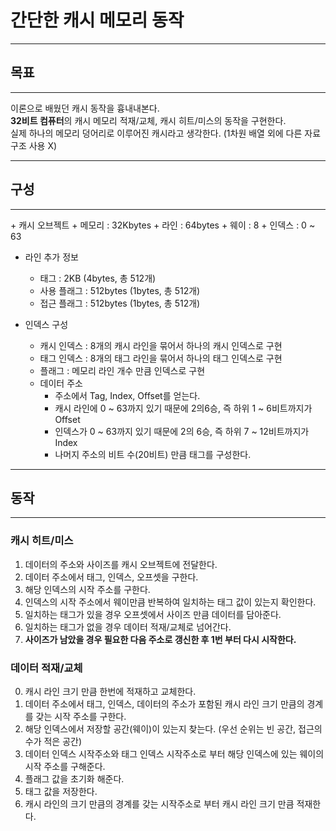 # 간단한 캐시 메모리 동작
<hr/>

## 목표
<hr/>

이론으로 배웠던 캐시 동작을 흉내내본다.<br/>
<strong>32비트 컴퓨터</strong>의 캐시 메모리 적재/교체, 캐시 히트/미스의 동작을 구현한다.<br/>
실제 하나의 메모리 덩어리로 이루어진 캐시라고 생각한다. (1차원 배열 외에 다른 자료구조 사용 X) <br/>

<hr/>

## 구성
<hr/>
+ 캐시 오브젝트
  + 메모리 : 32Kbytes
  + 라인 : 64bytes
  + 웨이 : 8
  + 인덱스 : 0 ~ 63  

+ 라인 추가 정보
  + 태그 : 2KB (4bytes, 총 512개)
  + 사용 플래그 : 512bytes (1bytes, 총 512개)
  + 접근 플래그 : 512bytes (1bytes, 총 512개)

+ 인덱스 구성
  + 캐시 인덱스 : 8개의 캐시 라인을 묶어서 하나의 캐시 인덱스로 구현
  + 태그 인덱스 : 8개의 태그 라인을 묶어서 하나의 태그 인덱스로 구현
  + 플래그 : 메모리 라인 개수 만큼 인덱스로 구현
  + 데이터 주소
    + 주소에서 Tag, Index, Offset를 얻는다.
    + 캐시 라인에 0 ~ 63까지 있기 때문에 2의6승, 즉 하위 1 ~ 6비트까지가 Offset
    + 인덱스가 0 ~ 63까지 있기 때문에 2의 6승, 즉 하위 7 ~ 12비트까지가 Index
    + 나머지 주소의 비트 수(20비트) 만큼 태그를 구성한다.
<hr/>

## 동작
<hr/>

### 캐시 히트/미스
1. 데이터의 주소와 사이즈를 캐시 오브젝트에 전달한다.
2. 데이터 주소에서 태그, 인덱스, 오프셋을 구한다.
3. 해당 인덱스의 시작 주소를 구한다.
4. 인덱스의 시작 주소에서 웨이만큼 반복하여 일치하는 태그 값이 있는지 확인한다.
5. 일치하는 태그가 있을 경우 오프셋에서 사이즈 만큼 데이터를 담아준다.</br>
6. 일치하는 태그가 없을 경우 데이터 적재/교체로 넘어간다.
7. <strong> 사이즈가 남았을 경우 필요한 다음 주소로 갱신한 후 1번 부터 다시 시작한다.</strong>

### 데이터 적재/교체
0. 캐시 라인 크기 만큼 한번에 적재하고 교체한다.
1. 데이터 주소에서 태그, 인덱스, 데이터의 주소가 포함된 캐시 라인 크기 만큼의 경계를 갖는 시작 주소를 구한다.
2. 해당 인덱스에서 저장할 공간(웨이)이 있는지 찾는다. (우선 순위는 빈 공간, 접근의 수가 적은 공간)
3. 데이터 인덱스 시작주소와 태그 인덱스 시작주소로 부터 해당 인덱스에 있는 웨이의 시작 주소를 구해준다.
4. 플래그 값을 초기화 해준다.
5. 태그 값을 저장한다.
6. 캐시 라인의 크기 만큼의 경계를 갖는 시작주소로 부터 캐시 라인 크기 만큼 적재한다.
